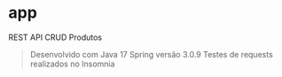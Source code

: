 # app
REST API CRUD Produtos

>Desenvolvido com Java 17 Spring versão 3.0.9 
>Testes de requests realizados no Insomnia 
